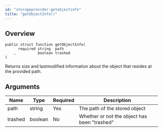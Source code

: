 ```yaml
---
id: "storageprovider-getobjectinfo"
title: "getObjectInfo()"
---
```



## Overview




```luceescript
public struct function getObjectInfo(
      required string  path   
    ,          boolean trashed
)
```

Returns size and lastmodified information about the object that resides at the provided path.

## Arguments


<div class="table-responsive"><table class="table"><thead><tr><th>Name</th><th>Type</th><th>Required</th><th>Description</th></tr></thead><tbody><tr><td>path</td><td>string</td><td>Yes</td><td>The path of the stored object</td></tr><tr><td>trashed</td><td>boolean</td><td>No</td><td>Whether or not the object has been "trashed"</td></tr></tbody></table></div>